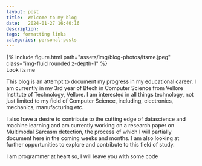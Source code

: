 ```yaml
---
layout: post
title:  Welcome to my blog
date:   2024-01-27 16:40:16
description:
tags: formatting links
categories: personal-posts
---
```


<div class="row mt-3">
    <div class="col-sm mt-3 mt-md-0">
        {% include figure.html path="assets/img/blog-photos/Itsme.jpeg" class="img-fluid rounded z-depth-1" %}
    </div>
</div>
<div class="caption">
    Look its me
</div>

This blog is an attempt to document my progress in my educational career. I am currently in my 3rd year of Btech in Computer Science from Vellore Institute of Technology, Vellore. I am interested in all things technology, not just limited to my field of Computer Science, including, electronics, mechanics, manufacturing etc.  

I also have a desire to contribute to the cutting edge of datascience and machine learning and am currently working on a research paper on Multimodal Sarcasm detection, the process of which I will partially document here in the coming weeks and months. I am also looking at further oppurtunities to explore and contribute to this field of study.

I am programmer at heart so, I will leave you with some code
<!-- 
```cpp
#include<bits/stdc++.h>
using namespace std;

int main(){
    cout<<"Hello world"<<endl;
    return 0;
}
``` -->
